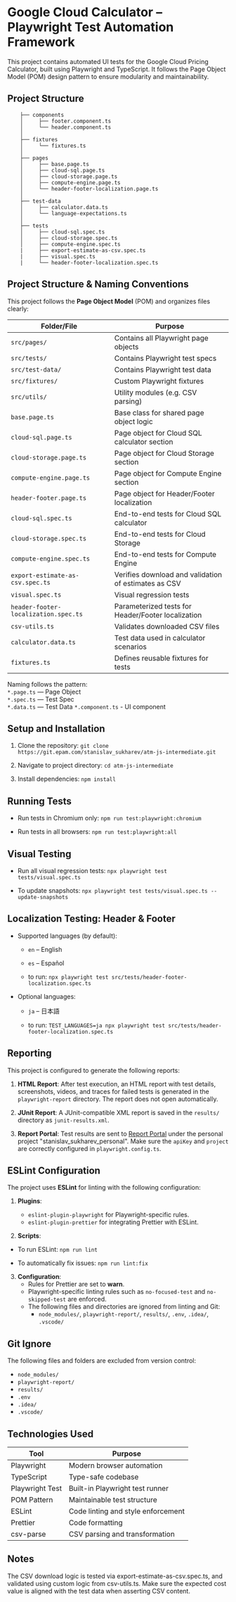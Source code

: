 # Google Cloud Calculator – Playwright Test Automation Framework
This project contains automated UI tests for the Google Cloud Pricing Calculator, built using Playwright and TypeScript.
It follows the Page Object Model (POM) design pattern to ensure modularity and maintainability.

## Project Structure

```src  
    ├── components
    │     ├── footer.component.ts
    │     └── header.component.ts
    │ 
    ├── fixtures  
    │     └── fixtures.ts  
    │
    ├── pages  
    │     ├── base.page.ts  
    │     ├── cloud-sql.page.ts  
    │     ├── cloud-storage.page.ts  
    │     ├── compute-engine.page.ts
    │     └── header-footer-localization.page.ts
    │  
    ├── test-data  
    │     ├── calculator.data.ts 
    │     └── language-expectations.ts
    │
    ├── tests  
    │     ├── cloud-sql.spec.ts  
    │     ├── cloud-storage.spec.ts  
    │     ├── compute-engine.spec.ts  
    |     ├── export-estimate-as-csv.spec.ts 
    |     ├── visual.spec.ts
    |     └── header-footer-localization.spec.ts 
```
## Project Structure & Naming Conventions

This project follows the **Page Object Model** (POM) and organizes files clearly:

| Folder/File                     | Purpose                                      |
|--------------------------------|----------------------------------------------|
| `src/pages/`                   | Contains all Playwright page objects         |
| `src/tests/`                   | Contains Playwright test specs               |
| `src/test-data/`               | Contains Playwright test data                |
| `src/fixtures/`                | Custom Playwright fixtures                   |
| `src/utils/`                   | Utility modules (e.g. CSV parsing)           |
| `base.page.ts`                 | Base class for shared page object logic      |
| `cloud-sql.page.ts`            | Page object for Cloud SQL calculator section |
| `cloud-storage.page.ts`        | Page object for Cloud Storage section        |
| `compute-engine.page.ts`       | Page object for Compute Engine section       |
| `header-footer.page.ts`        | Page object for Header/Footer localization |
| `cloud-sql.spec.ts`            | End-to-end tests for Cloud SQL calculator    |
| `cloud-storage.spec.ts`        | End-to-end tests for Cloud Storage           |
| `compute-engine.spec.ts`       | End-to-end tests for Compute Engine          |
| `export-estimate-as-csv.spec.ts`| Verifies download and validation of estimates as CSV |
| `visual.spec.ts`                 | Visual regression tests                    |
| `header-footer-localization.spec.ts` | Parameterized tests for Header/Footer localization|
| `csv-utils.ts`                 | Validates downloaded CSV files               |
| `calculator.data.ts`           | Test data used in calculator scenarios       |
| `fixtures.ts`                  | Defines reusable fixtures for tests          |

Naming follows the pattern:  
`*.page.ts` — Page Object  
`*.spec.ts` — Test Spec  
`*.data.ts` — Test Data
`*.component.ts` - UI component  

## Setup and Installation

1. Clone the repository:
`git clone https://git.epam.com/stanislav_sukharev/atm-js-intermediate.git`

2. Navigate to project directory:
`cd atm-js-intermediate`

3. Install dependencies:
`npm install`

## Running Tests

- Run tests in Chromium only:
`npm run test:playwright:chromium`

- Run tests in all browsers:
`npm run test:playwright:all`

## Visual Testing

- Run all visual regression tests:
`npx playwright test tests/visual.spec.ts`

- To update snapshots:
`npx playwright test tests/visual.spec.ts --update-snapshots`

## Localization Testing: Header & Footer

- Supported languages (by default):  
  - `en` – English  
  - `es` – Español  

  - to run:
 `npx playwright test src/tests/header-footer-localization.spec.ts` 
  

- Optional languages:  
  - `ja` – 日本語

  - to run: 
`TEST_LANGUAGES=ja npx playwright test src/tests/header-footer-localization.spec.ts`

## Reporting

This project is configured to generate the following reports:

1. **HTML Report**: After test execution, an HTML report with test details, screenshots, videos, and traces for failed tests is generated in the `playwright-report` directory. The report does not open automatically.

2. **JUnit Report**: A JUnit-compatible XML report is saved in the `results/` directory as `junit-results.xml`.

3. **Report Portal**: Test results are sent to [Report Portal](https://reportportal.epam.com) under the personal project "stanislav_sukharev_personal". Make sure the `apiKey` and `project` are correctly configured in `playwright.config.ts`.

## ESLint Configuration

The project uses **ESLint** for linting with the following configuration:

1. **Plugins**:
   - `eslint-plugin-playwright` for Playwright-specific rules.
   - `eslint-plugin-prettier` for integrating Prettier with ESLint.

2. **Scripts**:
- To run ESLint: 
`npm run lint`
     
- To automatically fix issues:
`npm run lint:fix`


3. **Configuration**:
   - Rules for Prettier are set to **warn**.
   - Playwright-specific linting rules such as `no-focused-test` and `no-skipped-test` are enforced.
   - The following files and directories are ignored from linting and Git:
     - `node_modules/`, `playwright-report/`, `results/`, `.env`, `.idea/`, `.vscode/`

## Git Ignore

The following files and folders are excluded from version control:

- `node_modules/`
- `playwright-report/`
- `results/`
- `.env`
- `.idea/`
- `.vscode/`

## Technologies Used

| Tool             | Purpose                          |
|------------------|----------------------------------|
| Playwright       | Modern browser automation        |
| TypeScript       | Type-safe codebase               |
| Playwright Test  | Built-in Playwright test runner  |
| POM Pattern      | Maintainable test structure      |
| ESLint           | Code linting and style enforcement |
| Prettier         | Code formatting                  |
| csv-parse	       | CSV parsing and transformation   |

## Notes
The CSV download logic is tested via export-estimate-as-csv.spec.ts, and validated using custom logic from csv-utils.ts.
Make sure the expected cost value is aligned with the test data when asserting CSV content.